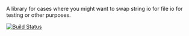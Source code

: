 A library for cases where you might want to swap string io for file io for testing or other purposes.

[![Build Status](https://travis-ci.org/fiddlerwoaroof/stream-provider.svg?branch=master)](https://travis-ci.org/fiddlerwoaroof/stream-provider)
